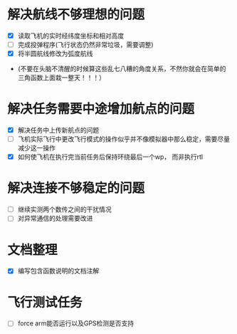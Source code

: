 # 解决航线不够理想的问题
- [x] 读取飞机的实时经纬度坐标和相对高度
- [ ] 完成投弹程序(飞行状态仍然非常垃圾，需要调整)
- [x] 将半圆航线修改为弧度航线
- (不要在头脑不清醒的时候算这些乱七八糟的角度关系，不然你就会在简单的三角函数上面栽一整天！！！）
# 解决任务需要中途增加航点的问题
- [x] 解决任务中上传新航点的问题
- [ ] 飞机实际飞行中更改飞行模式的操作似乎并不像模拟器中那么稳定，需要尽量减少这一操作
- [x] 如何使飞机在执行完当前任务后保持环绕最后一个wp， 而非执行rtl
# 解决连接不够稳定的问题
- [ ] 继续实测两个数传之间的干扰情况
- [ ] 对异常通信的处理需要改进
# 文档整理
- [x] 编写包含函数说明的文档注解

# 飞行测试任务
- [ ] force arm能否运行以及GPS检测是否支持